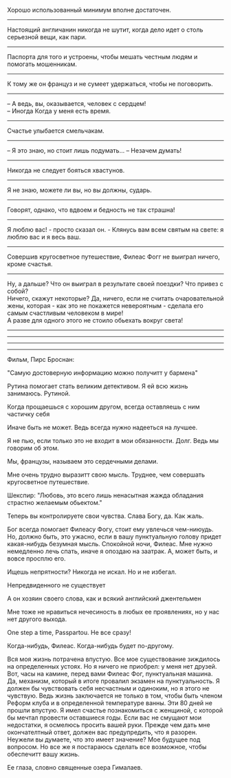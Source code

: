 Хорошо использованный минимум вполне достаточен.
***
Настоящий англичанин никогда не шутит, когда дело идет о столь серьезной вещи, как пари.
***
Паспорта для того и устроены, чтобы мешать честным людям и помогать мошенникам.
***
К тому же он француз и не сумеет удержаться, чтобы не поговорить.
***
&ndash; А ведь, вы, оказывается, человек с сердцем!  
&ndash; Иногда  Когда у меня есть время.
***
Счастье улыбается смельчакам.
***
&ndash; Я это знаю, но стоит лишь  подумать...
&ndash; Незачем думать!
***
Никогда не следует бояться хвастунов.
***
Я не знаю, можете ли вы, но вы должны, сударь.
***
Говорят, однако, что вдвоем и бедность не так страшна!
***
Я люблю вас! - просто сказал он. - Клянусь вам всем святым на свете: я люблю вас и я весь ваш.
***
Совершив кругосветное путешествие, Филеас Фогг не выиграл ничего, кроме счастья.
***
Ну, а дальше? Что он выиграл в результате своей поездки? Что привез с собой?  
Ничего, скажут некоторые? Да, ничего, если не считать очаровательной жены, которая - как это не покажется невероятным - сделала его самым счастливым человеком в мире!  
А разве для одного этого не стоило обьехать вокруг света!
***

***
***
***
Фильм, Пирс Броснан:

"Самую достоверную информацию можно получитт у бармена"

Рутина помогает стать великим детективом. Я ей всю жизнь занимаюсь. Рутиной.

Когда прощаешься с хорошим другом, всегда оставляешь с ним частичку себя

Иначе быть не может. Ведь всегда нужно надееться на лучшее.

Я не пью, если только это не входит в мои обязанности. Долг. Ведь мы говорим об этом.

Мы, французы, называем это сердечными делами.

Мне очень трудно выразитт свою мысль. Труднее, чем совершать кругосветное путешествие.

Шекспир: "Любовь, это всего лишь ненасытная жажда обладания страстно желаемым обьектом."

Теперь вы контролируете свои чувства.
Слава Богу, да.
Как жаль.

Бог всегда помогает Филеасу Фогу, стоит ему увлечься чем-ниюудь. Но, должно быть, это ужасно, если в вашу пунктуальную голову придет какая-нибудь безумная мысль. Спокойной ночи, Филеас. Мне нужно немедленно лечь спать, иначе я опоздаю на заатрак. А, может быть, и вовсе просплю его.

Ищешь непрятности? Никогда не искал. Но и не избегал.

Непредвиденного не существует

А он хозяин своего слова, как и всякий английский джентельмен

Мне тоже не нравиться нечесиность в любых ее проявлениях, но у нас нет другого выхода.

One step a time, Passpartou. Не все сразу!

Когда-нибудь, Филеас. Когда-нибудь будет по-другому.

Вся моя жизнь потрачена впустую. Все мое существование зиждилось на определенных устоях. Но я ничего не приобрел: у меня нет друзей. Вот, часы на камине, перед вами Филеас Фог, пунктуальная машина. Да, механизм, который в итоге провалил экзамен на пунктуальность. Я должен бы чувствовать себя несчастным и одиноким, но я этого не чувствую. Ведь жизнь заключается не только в том, чтобы быть членом Реформ клуба и в определенной температуре ванны. Эти 80 дней не прошли впустую. Я имел счастье познакомиться с женщиной, с которой бы мечтал провести оставшиеся годы. Если вас не смущают мои недостатки, я осмелюсь просить вашей руки. Прежде чем дать мне окончателтный ответ, должен вас предупредить, что я разорен.
Неужели вы думаете, что это имеет значение?
Мое будущее под вопросом. Но все же я постараюсь сделать все возможное, чтобы обеспечитт вашу жизнь.

Ее глаза, словно священные озера Гималаев.
